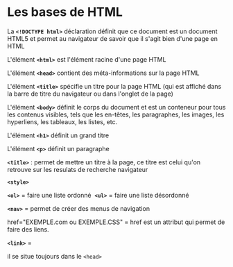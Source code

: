 # Les bases de HTML


La **`<!DOCTYPE html>`** déclaration définit que ce document est un document HTML5 et permet au navigateur de savoir que il s'agit bien d'une page en HTML 

L'élément **`<html>`** est l'élément racine d'une page HTML

L'élément **`<head>`** contient des méta-informations sur la page HTML

L'élément **`<title>`** spécifie un titre pour la page HTML (qui est affiché dans la barre de titre du navigateur ou dans l'onglet de la page)

L'élément **`<body>`** définit le corps du document et est un conteneur pour tous les contenus visibles, tels que les en-têtes, les paragraphes, les images, les hyperliens, les tableaux, les listes, etc.

L'élément **`<h1>`** définit un grand titre

L'élément **`<p>`** définit un paragraphe



**`<title>`** : permet de mettre un titre à la page, ce titre est celui qu'on retrouve sur les resulats de recherche navigateur

**`<style>`**



**`<ol>`** = faire une liste ordonné 
**`<ul>`** = faire une liste désordonné

**`<nav>`** = permet de créer des menus de navigation

href="EXEMPLE.com ou EXEMPLE.CSS" = href est un attribut qui permet de faire des liens. 

**`<link>`** = 

il se situe toujours dans le `<head>`
